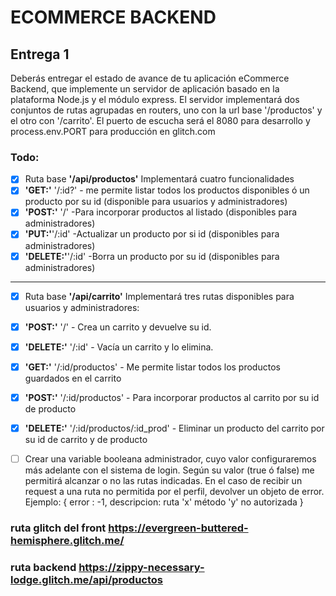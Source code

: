 # ECOMMERCE BACKEND
## Entrega 1 
Deberás entregar el estado de avance de tu aplicación eCommerce Backend, que implemente un servidor de aplicación basado en la plataforma Node.js y el módulo express. El servidor implementará dos conjuntos de rutas agrupadas en routers, uno con la url base '/productos' y el otro con '/carrito'. El puerto de escucha será el 8080 para desarrollo y process.env.PORT para producción en glitch.com
### Todo:

- [x] Ruta base **'/api/productos'** Implementará cuatro funcionalidades 
- [x] **'GET:'** '/:id?' - me permite listar todos los productos disponibles ó un producto por su id (disponible para usuarios y administradores) 
- [x] **'POST:'** '/' -Para incorporar productos al listado (disponibles para administradores) 
- [x] **'PUT:'**'/:id' -Actualizar un producto por si id (disponibles para administradores) 
- [x] **'DELETE:'**'/:id' -Borra un producto por su id (disponibles para administradores) 

---

- [x] Ruta base **'/api/carrito'** Implementará tres rutas disponibles para usuarios y administradores: 

- [x] **'POST:'** '/' - Crea un carrito y devuelve su id.
- [x] **'DELETE:'** '/:id' - Vacía un carrito y lo elimina.
- [x] **'GET:'** '/:id/productos' - Me permite listar todos los productos guardados en el carrito
- [x] **'POST:'** '/:id/productos' - Para incorporar productos al carrito por su id de producto
- [x] **'DELETE:'** '/:id/productos/:id_prod' - Eliminar un producto del carrito por su id de carrito y de producto

- [ ] Crear una variable booleana administrador, cuyo valor configuraremos más adelante con el sistema de login. Según su valor (true ó false) me permitirá alcanzar o no las rutas indicadas. En el caso de recibir un request a una ruta no permitida por el perfil, devolver un objeto de error. Ejemplo: { error : -1, descripcion: ruta 'x' método 'y' no autorizada }



### ruta glitch del front https://evergreen-buttered-hemisphere.glitch.me/

### ruta backend https://zippy-necessary-lodge.glitch.me/api/productos


